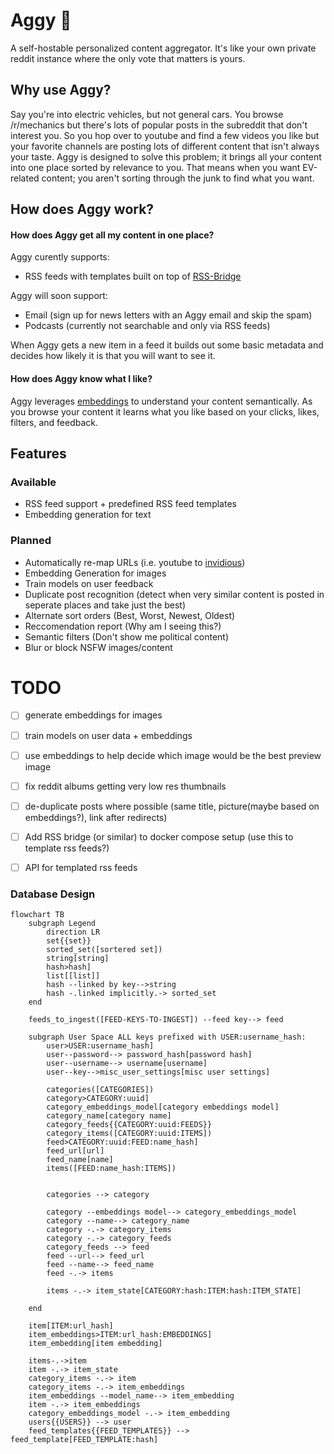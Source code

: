# Aggy 🐊

A self-hostable personalized content aggregator. It's like your own private reddit instance where the only vote that matters is yours.

## Why use Aggy?

Say you're into electric vehicles, but not general cars. You browse /r/mechanics but there's lots of popular posts in the subreddit that don't interest you. So you hop over to youtube and find a few videos you like but your favorite channels are posting lots of different content that isn't always your taste. Aggy is designed to solve this problem; it brings all your content into one place sorted by relevance to you. That means when you want EV-related content; you aren't sorting through the junk to find what you want.

## How does Aggy work?

#### How does Aggy get all my content in one place?

Aggy curently supports:
- RSS feeds with templates built on top of [RSS-Bridge](https://github.com/RSS-Bridge/rss-bridge)

Aggy will soon support:
- Email (sign up for news letters with an Aggy email and skip the spam)
- Podcasts (currently not searchable and only via RSS feeds)


When Aggy gets a new item in a feed it builds out some basic metadata and decides how likely it is that you will want to see it.

#### How does Aggy know what I like?

Aggy leverages [embeddings](https://stackoverflow.blog/2023/11/09/an-intuitive-introduction-to-text-embeddings/) to understand your content semantically. As you browse your content it learns what you like based on your clicks, likes, filters, and feedback.


## Features

### Available

- RSS feed support + predefined RSS feed templates
- Embedding generation for text

### Planned

- Automatically re-map URLs (i.e. youtube to [invidious](https://invidious.io/))
- Embedding Generation for images
- Train models on user feedback
- Duplicate post recognition (detect when very similar content is posted in seperate places and take just the best)
- Alternate sort orders (Best, Worst, Newest, Oldest)
- Reccomendation report (Why am I seeing this?)
- Semantic filters (Don't show me political content)
- Blur or block NSFW images/content





# TODO
- [ ] generate embeddings for images
- [ ] train models on user data + embeddings
- [ ] use embeddings to help decide which image would be the best preview image
- [ ] fix reddit albums getting very low res thumbnails
- [ ] de-duplicate posts where possible (same title, picture(maybe based on embeddings?), link after redirects)
- [ ] Add RSS bridge (or similar) to docker compose setup (use this to template rss feeds?)
- [ ] API for templated rss feeds


### Database Design

```mermaid
flowchart TB
    subgraph Legend
        direction LR
        set{{set}}
        sorted_set([sortered set])
        string[string]
        hash>hash]
        list[[list]]
        hash --linked by key-->string
        hash -.linked implicitly.-> sorted_set
    end

    feeds_to_ingest([FEED-KEYS-TO-INGEST]) --feed key--> feed

    subgraph User Space ALL keys prefixed with USER:username_hash:
        user>USER:username_hash]
        user--password--> password_hash[password hash]
        user--username--> username[username]
        user--key-->misc_user_settings[misc user settings]

        categories([CATEGORIES])
        category>CATEGORY:uuid]
        category_embeddings_model[category embeddings model]
        category_name[category name]
        category_feeds{{CATEGORY:uuid:FEEDS}}
        category_items([CATEGORY:uuid:ITEMS])
        feed>CATEGORY:uuid:FEED:name_hash]
        feed_url[url]
        feed_name[name]
        items([FEED:name_hash:ITEMS])


        categories --> category

        category --embeddings model--> category_embeddings_model
        category --name--> category_name
        category -.-> category_items
        category -.-> category_feeds
        category_feeds --> feed
        feed --url--> feed_url
        feed --name--> feed_name
        feed -.-> items

        items -.-> item_state[CATEGORY:hash:ITEM:hash:ITEM_STATE]

    end

    item[ITEM:url_hash]
    item_embeddings>ITEM:url_hash:EMBEDDINGS]
    item_embedding[item embedding]

    items-.->item
    item -.-> item_state
    category_items -.-> item
    category_items -.-> item_embeddings
    item_embeddings --model_name--> item_embedding
    item -.-> item_embeddings
    category_embeddings_model -.-> item_embedding
    users{{USERS}} --> user
    feed_templates{{FEED_TEMPLATES}} --> feed_template[FEED_TEMPLATE:hash]
```

